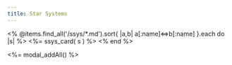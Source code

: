 ```yaml
---
title: Star Systems
---
```

<!-- Now display all the spobs. -->
<div class="row row-cols-1 row-cols-md-5 g-4" id="systems">
<% @items.find_all('/ssys/*.md').sort{ |a,b| a[:name]<=>b[:name] }.each do |s| %> <!--*-->
 <%= ssys_card( s ) %>
<% end %>
</div>

<%= modal_addAll() %>
